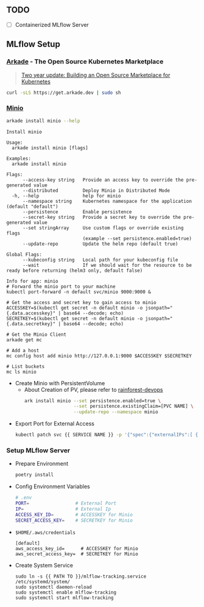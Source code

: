 ## TODO

- [ ] Containerized MLflow Server

## MLflow Setup

### [Arkade](https://github.com/alexellis/arkade) - The Open Source Kubernetes Marketplace

> [Two year update: Building an Open Source Marketplace for Kubernetes](https://blog.alexellis.io/kubernetes-marketplace-two-year-update/)

```bash
curl -sLS https://get.arkade.dev | sudo sh
```

### [Minio](https://min.io)

```bash
arkade install minio --help
```

```
Install minio

Usage:
  arkade install minio [flags]

Examples:
  arkade install minio

Flags:
      --access-key string   Provide an access key to override the pre-generated value
      --distributed         Deploy Minio in Distributed Mode
  -h, --help                help for minio
      --namespace string    Kubernetes namespace for the application (default "default")
      --persistence         Enable persistence
      --secret-key string   Provide a secret key to override the pre-generated value
      --set stringArray     Use custom flags or override existing flags
                            (example --set persistence.enabled=true)
      --update-repo         Update the helm repo (default true)

Global Flags:
      --kubeconfig string   Local path for your kubeconfig file
      --wait                If we should wait for the resource to be ready before returning (helm3 only, default false)
```

```
Info for app: minio
# Forward the minio port to your machine
kubectl port-forward -n default svc/minio 9000:9000 &

# Get the access and secret key to gain access to minio
ACCESSKEY=$(kubectl get secret -n default minio -o jsonpath="{.data.accesskey}" | base64 --decode; echo)
SECRETKEY=$(kubectl get secret -n default minio -o jsonpath="{.data.secretkey}" | base64 --decode; echo)

# Get the Minio Client
arkade get mc

# Add a host
mc config host add minio http://127.0.0.1:9000 $ACCESSKEY $SECRETKEY

# List buckets
mc ls minio
```

- Create Minio with PersistentVolume
  - About Creation of PV, please refer to [rainforest-devops](https://github.com/rainforest-tools/rainforest-devops/blob/29a2c1e3d1843a4cb7f7f2d10a59dfa057e14f2d/volumes/README.md)
    ```bash
    ark install minio --set persistence.enabled=true \
                      --set persistence.existingClaim=[PVC NAME] \
                      --update-repo --namespace minio
    ```
- Export Port for External Access
  ```bash
  kubectl patch svc {{ SERVICE NAME }} -p '{"spec":{"externalIPs":[ {{ EXTERNAL IP }} ]}}'
  ```

### Setup MLflow Server

- Prepare Environment
  ```bash
  poetry install
  ```
- Config Environment Variables
  ```bash
  # .env
  PORT=                 # External Port
  IP=                   # External Ip
  ACCESS_KEY_ID=        # ACCESSKEY for Minio
  SECRET_ACCESS_KEY=    # SECRETKEY for Minio
  ```
- `$HOME/.aws/credentials`
  ```
  [default]
  aws_access_key_id=      # ACCESSKEY for Minio
  aws_secret_access_key=  # SECRETKEY for Minio
  ```
- Create System Service
  ```
  sudo ln -s {{ PATH TO }}/mlflow-tracking.service /etc/systemd/system/
  sudo systemctl daemon-reload
  sudo systemctl enable mlflow-tracking
  sudo systemctl start mlflow-tracking
  ```
